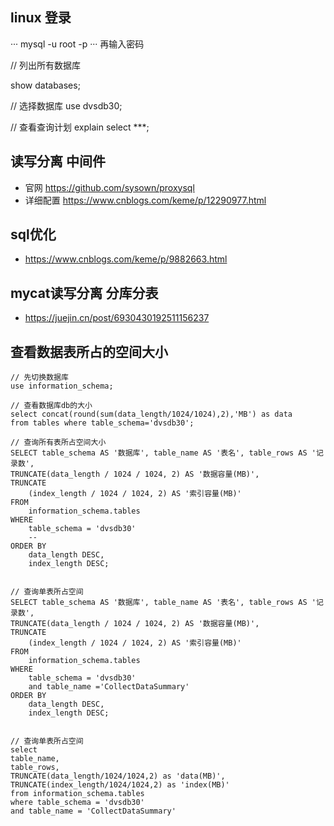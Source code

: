 ## linux 登录
···
mysql -u root -p
···
再输入密码


// 列出所有数据库

show databases;

// 选择数据库
use dvsdb30;

// 查看查询计划
explain select ***;



## 读写分离 中间件
- 官网 https://github.com/sysown/proxysql
- 详细配置 https://www.cnblogs.com/keme/p/12290977.html



## sql优化
- https://www.cnblogs.com/keme/p/9882663.html

## mycat读写分离 分库分表
- https://juejin.cn/post/6930430192511156237





## 查看数据表所占的空间大小
```
// 先切换数据库
use information_schema;

// 查看数据库db的大小
select concat(round(sum(data_length/1024/1024),2),'MB') as data 
from tables where table_schema='dvsdb30';

// 查询所有表所占空间大小
SELECT table_schema AS '数据库', table_name AS '表名', table_rows AS '记录数',
TRUNCATE(data_length / 1024 / 1024, 2) AS '数据容量(MB)',
TRUNCATE
	(index_length / 1024 / 1024, 2) AS '索引容量(MB)'
FROM
	information_schema.tables
WHERE
	table_schema = 'dvsdb30'
	-- 
ORDER BY
	data_length DESC,
	index_length DESC;


// 查询单表所占空间
SELECT table_schema AS '数据库', table_name AS '表名', table_rows AS '记录数',
TRUNCATE(data_length / 1024 / 1024, 2) AS '数据容量(MB)',
TRUNCATE
	(index_length / 1024 / 1024, 2) AS '索引容量(MB)'
FROM
	information_schema.tables
WHERE
	table_schema = 'dvsdb30'
	and table_name ='CollectDataSummary'
ORDER BY
	data_length DESC,
	index_length DESC;  


// 查询单表所占空间
select 
table_name, 
table_rows, 
TRUNCATE(data_length/1024/1024,2) as 'data(MB)', 
TRUNCATE(index_length/1024/1024,2) as 'index(MB)'
from information_schema.tables
where table_schema = 'dvsdb30'
and table_name = 'CollectDataSummary' 
```